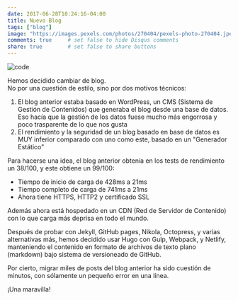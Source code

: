 ```yaml
---
date: 2017-06-28T10:24:16-04:00
title: Nuevo Blog
tags: ["blog"]
image: "https://images.pexels.com/photos/270404/pexels-photo-270404.jpeg"
comments: true     # set false to hide Disqus comments
share: true        # set false to share buttons
---
```


![code](https://images.pexels.com/photos/270404/pexels-photo-270404.jpeg)

Hemos decidido cambiar de blog.  
No por una cuestión de estilo, sino por dos motivos técnicos:
  
1. El blog anterior estaba basado en WordPress, un CMS (Sistema de Gestión de Contenidos) que generaba el blog desde una base de datos. Eso hacía que la gestión de los datos fuese mucho más engorrosa y poco trasparente de lo que nos gusta
2. El rendimiento y la seguridad de un blog basado en base de datos es MUY inferior comparado con uno como este, basado en un "Generador Estático"

Para hacerse una idea, el blog anterior obtenía en los tests de rendimiento un 38/100, y este obtiene un 99/100:

- Tiempo de inicio de carga de 428ms a 21ms
- Tiempo completo de carga de 741ms a 21ms
- Ahora tiene HTTPS, HTTP2 y certificado SSL

Además ahora está hospedado en un CDN (Red de Servidor de Contenido) con lo que carga más deprisa en todo el mundo.

Después de probar con Jekyll, GitHub pages, Nikola, Octopress, y varias alternativas más, hemos decidido usar Hugo con Gulp, Webpack, y Netlify, manteniendo el contenido en formato de archivos de texto plano (markdown) bajo sistema de versioneado de GitHub.

Por cierto, migrar miles de posts del blog anterior ha sido cuestión de minutos, con sólamente un pequeño error en una línea.

¡Una maravilla!